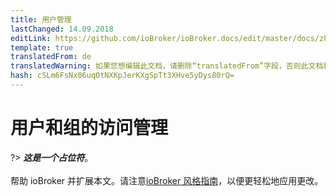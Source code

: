 ```yaml
---
title: 用户管理
lastChanged: 14.09.2018
editLink: https://github.com/ioBroker/ioBroker.docs/edit/master/docs/zh-cn/config/userrights.md
template: true
translatedFrom: de
translatedWarning: 如果您想编辑此文档，请删除“translatedFrom”字段，否则此文档将再次自动翻译
hash: cSLm6FsNx06uqOtNXKpJerKXgSpTt3XHve5yDys80rQ=
---
```

# 用户和组的访问管理
?> ***这是一个占位符***。<br><br>帮助 ioBroker 并扩展本文。请注意[ioBroker 风格指南](https://www.iobroker.net/#de/documentation/community/styleguidedoc.md)，以便更轻松地应用更改。